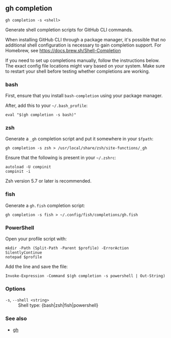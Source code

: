 

## gh completion

```
gh completion -s <shell>
```

Generate shell completion scripts for GitHub CLI commands.

When installing GitHub CLI through a package manager, it's possible that
no additional shell configuration is necessary to gain completion support. For
Homebrew, see <https://docs.brew.sh/Shell-Completion>

If you need to set up completions manually, follow the instructions below. The exact
config file locations might vary based on your system. Make sure to restart your
shell before testing whether completions are working.

### bash

First, ensure that you install `bash-completion` using your package manager.

After, add this to your `~/.bash_profile`:

	eval "$(gh completion -s bash)"

### zsh

Generate a `_gh` completion script and put it somewhere in your `$fpath`:

	gh completion -s zsh > /usr/local/share/zsh/site-functions/_gh

Ensure that the following is present in your `~/.zshrc`:

	autoload -U compinit
	compinit -i

Zsh version 5.7 or later is recommended.

### fish

Generate a `gh.fish` completion script:

	gh completion -s fish > ~/.config/fish/completions/gh.fish

### PowerShell

Open your profile script with:

	mkdir -Path (Split-Path -Parent $profile) -ErrorAction SilentlyContinue
	notepad $profile

Add the line and save the file:

	Invoke-Expression -Command $(gh completion -s powershell | Out-String)


### Options


<dl class="flags">
	<dt><code>-s</code>, <code>--shell &lt;string&gt;</code></dt>
	<dd>Shell type: {bash|zsh|fish|powershell}</dd>
</dl>


### See also

* [gh](./gh)
